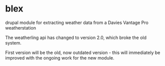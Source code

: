 # blex
drupal module for extracting weather data from a Davies Vantage Pro weatherstation

The weatherling api has changed to version 2.0, which broke the old system.

First version will be the old, now outdated version - this will immediately be improved with the ongoing work for the new module.
